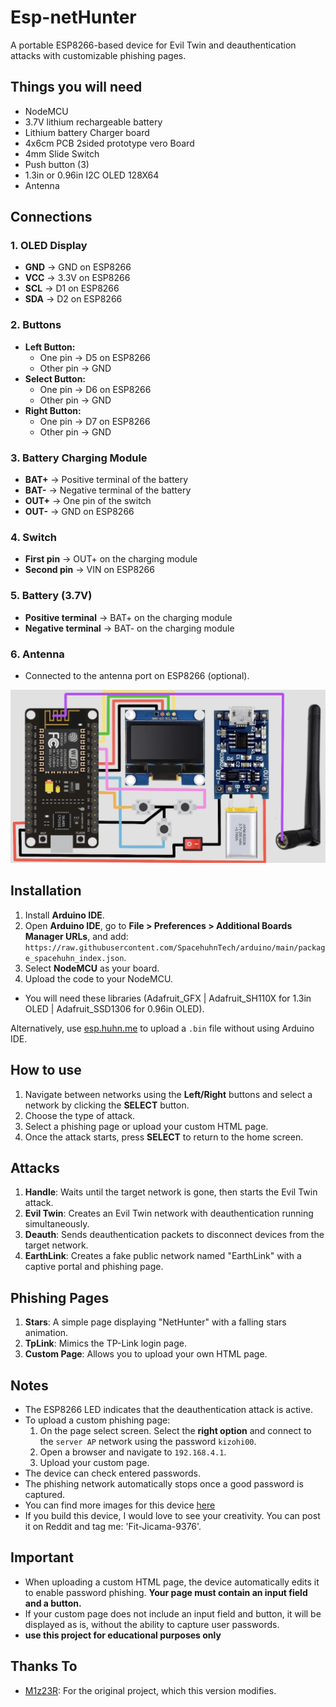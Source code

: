 # Esp-netHunter
A portable ESP8266-based device for Evil Twin and deauthentication attacks with customizable phishing pages.

## Things you will need  
* NodeMCU
* 3.7V lithium rechargeable battery
* Lithium battery Charger board
* 4x6cm PCB 2sided prototype vero Board
* 4mm Slide Switch
* Push button (3)
* 1.3in or 0.96in I2C OLED 128X64
* Antenna

## Connections

### 1. OLED Display
- **GND** → GND on ESP8266  
- **VCC** → 3.3V on ESP8266  
- **SCL** → D1 on ESP8266  
- **SDA** → D2 on ESP8266  

### 2. Buttons
- **Left Button:**
  - One pin → D5 on ESP8266  
  - Other pin → GND  
- **Select Button:**
  - One pin → D6 on ESP8266  
  - Other pin → GND  
- **Right Button:**
  - One pin → D7 on ESP8266  
  - Other pin → GND  

### 3. Battery Charging Module
- **BAT+** → Positive terminal of the battery  
- **BAT-** → Negative terminal of the battery  
- **OUT+** → One pin of the switch  
- **OUT-** → GND on ESP8266  

### 4. Switch
- **First pin** → OUT+ on the charging module  
- **Second pin** → VIN on ESP8266  

### 5. Battery (3.7V)
- **Positive terminal** → BAT+ on the charging module  
- **Negative terminal** → BAT- on the charging module  

### 6. Antenna
- Connected to the antenna port on ESP8266 (optional).


![connections](/images/connections.jpg)


## Installation  
1. Install **Arduino IDE**.  
2. Open **Arduino IDE**, go to **File > Preferences > Additional Boards Manager URLs**, and add:  
   `https://raw.githubusercontent.com/SpacehuhnTech/arduino/main/package_spacehuhn_index.json`.  
3. Select **NodeMCU** as your board.  
4. Upload the code to your NodeMCU.  
* You will need these libraries (Adafruit_GFX | Adafruit_SH110X for 1.3in OLED | Adafruit_SSD1306 for 0.96in OLED).


Alternatively, use [esp.huhn.me](https://esp.huhn.me/) to upload a `.bin` file without using Arduino IDE.  

## How to use  
1. Navigate between networks using the **Left/Right** buttons and select a network by clicking the **SELECT** button.  
2. Choose the type of attack.  
3. Select a phishing page or upload your custom HTML page.  
4. Once the attack starts, press **SELECT** to return to the home screen.  

## Attacks  
1. **Handle**: Waits until the target network is gone, then starts the Evil Twin attack.  
2. **Evil Twin**: Creates an Evil Twin network with deauthentication running simultaneously.  
3. **Deauth**: Sends deauthentication packets to disconnect devices from the target network.  
4. **EarthLink**: Creates a fake public network named "EarthLink" with a captive portal and phishing page.  

## Phishing Pages  
1. **Stars**: A simple page displaying "NetHunter" with a falling stars animation.  
2. **TpLink**: Mimics the TP-Link login page.  
3. **Custom Page**: Allows you to upload your own HTML page.  

## Notes  
- The ESP8266 LED indicates that the deauthentication attack is active.  
- To upload a custom phishing page:  
  1. On the page select screen. Select the **right option** and connect to the `server AP` network using the password `kizohi00`.  
  2. Open a browser and navigate to `192.168.4.1`.  
  3. Upload your custom page.  
- The device can check entered passwords.  
- The phishing network automatically stops once a good password is captured.
- You can find more images for this device [here](https://github.com/kizohi00/Esp-netHunter/tree/main/images)
- If you build this device, I would love to see your creativity. You can post it on Reddit and tag me: 'Fit-Jicama-9376'.

## Important  
- When uploading a custom HTML page, the device automatically edits it to enable password phishing. **Your page must contain an input field and a button.**  
- If your custom page does not include an input field and button, it will be displayed as is, without the ability to capture user passwords.
- **use this project for educational purposes only**  

## Thanks To  
- [M1z23R](https://github.com/M1z23R): For the original project, which this version modifies.
